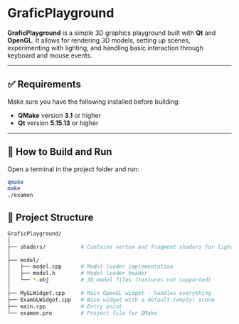 # GraficPlayground

**GraficPlayground** is a simple 3D graphics playground built with **Qt** and **OpenGL**. It allows for rendering 3D models, setting up scenes, experimenting with lighting, and handling basic interaction through keyboard and mouse events.

---

## ✅ Requirements

Make sure you have the following installed before building:

- **QMake** version **3.1** or higher
- **Qt** version **5.15.13** or higher

---

## 🧪 How to Build and Run

Open a terminal in the project folder and run:

```bash
qmake
make
./examen
```

## 📁 Project Structure
```bash
GraficPlayground/
│
├── shaders/           # Contains vertex and fragment shaders for lighting
│
├── model/
│   ├── model.cpp      # Model loader implementation
│   ├── model.h        # Model loader header
│   └── *.obj          # 3D model files (textures not supported)
│
├── MyGLWidget.cpp     # Main OpenGL widget - handles everything
├── ExamGLWidget.cpp   # Base widget with a default (empty) scene
├── main.cpp           # Entry point
└── examen.pro         # Project file for QMake
```
